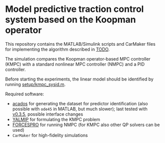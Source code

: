 # Model predictive traction control system based on the Koopman operator

This repository contains the MATLAB/Simulink scripts and CarMaker files for implementing the algorithm described in [TODO](https://ieeexplore.ieee.org/document/10308482).

The simulation compares the Koopman operator-based MPC controller (KMPC) with a standard nonlinear MPC controller (NMPC) and a PID controller.

Before starting the experiments, the linear model should be identified by running [setup/kmpc_sysid.m](https://github.com/PVDC-project/pvdc-kmpc-traction-control/blob/master/setup/kmpc_sysid.m).

Required software:
- [acados](https://github.com/acados/acados) for generating the dataset for predictor identification (also possible with `ode45` in MATLAB, but much slower); last tested with [v0.3.5](https://github.com/acados/acados/releases/tag/v0.3.5), possible interface changes
- [YALMIP](https://yalmip.github.io/) for formulating the KMPC problem
- [FORCESPRO](https://forces.embotech.com/Documentation/index.html) for running NMPC (for KMPC also other QP solvers can be used)
- `CarMaker` for high-fidelity simulations


